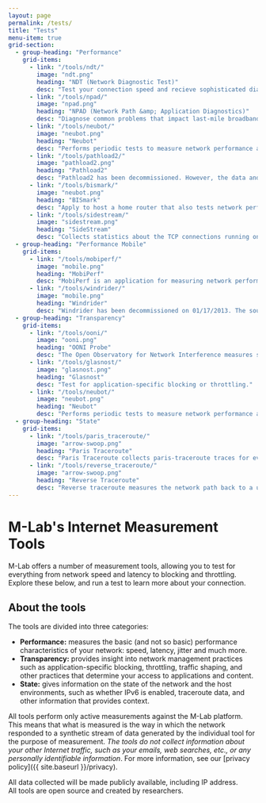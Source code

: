 ```yaml
---
layout: page
permalink: /tests/
title: "Tests"
menu-item: true
grid-section:
  - group-heading: "Performance"
    grid-items:
      - link: "/tools/ndt/"
        image: "ndt.png"
        heading: "NDT (Network Diagnostic Test)"
        desc: "Test your connection speed and recieve sophisticated diagnosis of problems limiting speed."
      - link: "/tools/npad/"
        image: "npad.png"
        heading: "NPAD (Network Path &amp; Application Diagnostics)"
        desc: "Diagnose common problems that impact last-mile broadband networks."
      - link: "/tools/neubot/"
        image: "neubot.png"
        heading: "Neubot"
        desc: "Performs periodic tests to measure network performance and traffic throttling."
      - link: "/tools/pathload2/"
        image: "pathload2.png"
        heading: "Pathload2"
        desc: "Pathload2 has been decommissioned. However, the data and source code are still available."
      - link: "/tools/bismark/"
        image: "neubot.png"
        heading: "BISmark"
        desc: "Apply to host a home router that also tests network performance over time."
      - link: "/tools/sidestream/"
        image: "sidestream.png"
        heading: "SideStream"
        desc: "Collects statistics about the TCP connections running on the M-Lab platform."
  - group-heading: "Performance Mobile"
    grid-items:
      - link: "/tools/mobiperf/"
        image: "mobile.png"
        heading: "MobiPerf"
        desc: "MobiPerf is an application for measuring network performance on mobile platforms."
      - link: "/tools/windrider/"
        image: "mobile.png"
        heading: "Windrider"
        desc: "Windrider has been decommissioned on 01/17/2013. The source code is still available"
  - group-heading: "Transparency"
    grid-items:
      - link: "/tools/ooni/"
        image: "ooni.png"
        heading: "OONI Probe"
        desc: "The Open Observatory for Network Interference measures specific use cases of network interference."
      - link: "/tools/glasnost/"
        image: "glasnost.png"
        heading: "Glasnost"
        desc: "Test for application-specific blocking or throttling."
      - link: "/tools/neubot/"
        image: "neubot.png"
        heading: "Neubot"
        desc: "Performs periodic tests to measure network performance and application-specific traffic throttling."
  - group-heading: "State"
    grid-items:
      - link: "/tools/paris_traceroute/"
        image: "arrow-swoop.png"
        heading: "Paris Traceroute"
        desc: "Paris Traceroute collects paris-traceroute traces for every TCP connection to the M-Lab platform."
      - link: "/tools/reverse_traceroute/"
        image: "arrow-swoop.png"
        heading: "Reverse Traceroute"
        desc: "Reverse traceroute measures the network path back to a user from selected network endpoints."
---
```


# M-Lab&#39;s Internet Measurement Tools

M-Lab offers a number of measurement tools, allowing you to test for everything from network speed and latency to blocking and throttling. Explore these below, and run a test to learn more about your connection.

## About the tools

The tools are divided into three categories:

- **Performance:** measures the basic (and not so basic) performance characteristics of your network: speed, latency, jitter and much more.
- **Transparency:** provides insight into network management practices such as application-specific blocking, throttling, traffic shaping, and other practices that determine your access to applications and content.
- **State:** gives information on the state of the network and the host environments, such as whether IPv6 is enabled, traceroute data, and other information that provides context.

All tools perform only active measurements against the M-Lab platform. This means that what is measured is the way in which the network responded to a synthetic stream of data generated by the individual tool for the purpose of measurement. *The tools do not collect information about your other Internet traffic, such as your emails, web searches, etc., or any personally identifiable information*. For more information, see our [privacy policy]({{ site.baseurl }}/privacy).

All data collected will be made publicly available, including IP address.<br />
All tools are open source and created by researchers.                                
